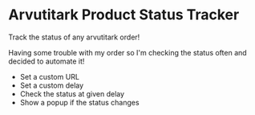 # Arvutitark Product Status Tracker
 Track the status of any arvutitark order!
 
 Having some trouble with my order so I'm checking the status often and decided to automate it!
 
 - Set a custom URL
 - Set a custom delay
 - Check the status at given delay
 - Show a popup if the status changes
